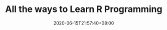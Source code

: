 ---
title: "All the ways to Learn R Programming"
date: 2020-06-15T21:57:40+08:00
lastmod: 2020-07-08T01:01:01+03:00
categories: ["Programming Languages"]
url: "/programming-languages/r/"
type: skills
layout: programming
name: "R"
description: "Discover the best ways to learn R faster by knowing the strengths and weaknesses of each way and adapting them to your needs, we provide you resources or links for each way."
ogimage: "/img/programming/ways-covers/13-way-to-learn-r.png"
authors: ["All Ways to Learn Team"]
---
